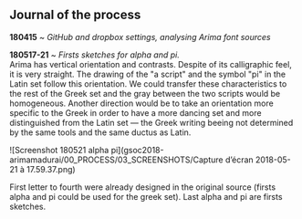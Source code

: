 ## Journal of the process

**180415** ~ *GitHub and dropbox settings, analysing Arima font sources*

**180517-21** ~ *Firsts sketches for alpha and pi.* <br/>
Arima has vertical orientation and contrasts. Despite of its calligraphic feel, it is very straight. The drawing of the "a script" and the symbol "pi" in the Latin set follow this orientation. We could transfer these characteristics to the rest of the Greek set and the gray between the two scripts would be homogeneous. Another direction would be to take an orientation more specific to the Greek in order to have a more dancing set and more distinguished from the Latin set — the Greek writing beeing not determined by the same tools and the same ductus as Latin.

![Screenshot 180521 alpha pi](gsoc2018-arimamadurai/00_PROCESS/03_SCREENSHOTS/Capture d’écran 2018-05-21 à 17.59.37.png)

First letter to fourth were already designed in the original source (firsts alpha and pi could be used for the greek set). Last alpha and pi are firsts sketches.
